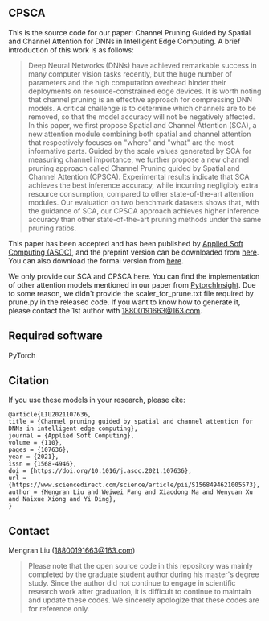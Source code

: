 ## CPSCA

This is the source code for our paper: Channel Pruning Guided by Spatial and Channel Attention for DNNs in
Intelligent Edge Computing. A brief introduction of this work is as follows:

>  Deep Neural Networks (DNNs) have achieved remarkable success in many computer vision tasks recently, but the huge number of parameters and the high computation overhead hinder their deployments on resource-constrained edge devices. It is worth noting that channel pruning is an effective approach for compressing DNN models. A critical challenge is to determine which channels are to be removed, so that the model accuracy will not be negatively affected. In this paper, we first propose Spatial and Channel Attention (SCA), a new attention module combining both spatial and channel attention that respectively focuses on "where" and "what" are the most informative parts. Guided by the scale values generated by SCA for measuring channel importance, we further propose a new channel pruning approach called Channel Pruning guided by Spatial and Channel Attention (CPSCA). Experimental results indicate that SCA achieves the best inference accuracy, while incurring negligibly extra resource consumption, compared to other state-of-the-art attention modules. Our evaluation on two benchmark datasets shows that, with the guidance of SCA, our CPSCA approach achieves higher inference accuracy than other state-of-the-art pruning methods under the same pruning ratios.

This paper has been accepted and has been published by [Applied Soft Computing (ASOC)](https://www.journals.elsevier.com/applied-soft-computing), and the preprint version can be downloaded from [here](https://arxiv.org/abs/2011.03891). You can also download the formal version from [here](https://doi.org/10.1016/j.asoc.2021.107636).

We only provide our SCA and CPSCA here. You can find the implementation of other attention models mentioned in our paper from [PytorchInsight](https://github.com/implus/PytorchInsight). Due to some reason, we didn't provide the scaler_for_prune.txt file required by prune.py in the released code. If you want to know how to generate it, please contact the 1st author with 18800191663@163.com.

## Required software

PyTorch

## Citation

If you use these models in your research, please cite:

    @article{LIU2021107636,
    title = {Channel pruning guided by spatial and channel attention for DNNs in intelligent edge computing},
    journal = {Applied Soft Computing},
    volume = {110},
    pages = {107636},
    year = {2021},
    issn = {1568-4946},
    doi = {https://doi.org/10.1016/j.asoc.2021.107636},
    url = {https://www.sciencedirect.com/science/article/pii/S1568494621005573},
    author = {Mengran Liu and Weiwei Fang and Xiaodong Ma and Wenyuan Xu and Naixue Xiong and Yi Ding},
    }

## Contact

Mengran Liu (18800191663@163.com)

> Please note that the open source code in this repository was mainly completed by the graduate student author during his master's degree study. Since the author did not continue to engage in scientific research work after graduation, it is difficult to continue to maintain and update these codes. We sincerely apologize that these codes are for reference only.

